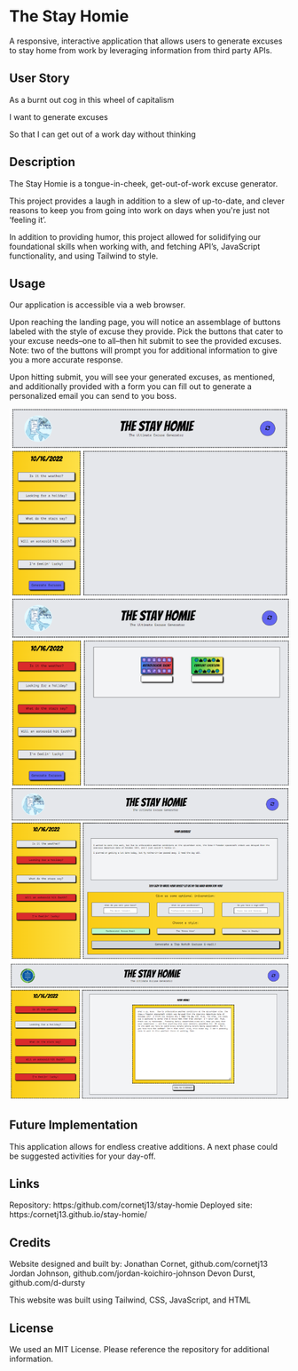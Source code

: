# The Stay Homie
A responsive, interactive application that allows users to generate excuses to stay home from work by leveraging information from third party APIs.

## User Story
As a burnt out cog in this wheel of capitalism

I want to generate excuses 

So that I can get out of a work day without thinking

## Description
The Stay Homie is a tongue-in-cheek, get-out-of-work excuse generator.

This project provides a laugh in addition to a slew of up-to-date, and clever reasons to keep you from going into work on days when you're just not ‘feeling it’.

In addition to providing humor, this project allowed for solidifying our foundational skills when working with, and fetching API’s, JavaScript functionality, and using Tailwind to style.

## Usage
Our application is accessible via a web browser.

Upon reaching the landing page, you will notice an assemblage of buttons labeled with the style of excuse they provide. Pick the buttons that cater to your excuse needs–one to all–then hit submit to see the provided excuses. Note: two of the buttons will prompt you for additional information to give you a more accurate response. 

Upon hitting submit, you will see your generated excuses, as mentioned, and additionally provided with a form you can fill out to generate a personalized email you can send to you boss. 

![Screenshot of Stay Homie website](./assets/images/Screenshot101.png)
![Screenshot of Stay Homie website](./assets/images/screenshot102.png)
![Screenshot of Stay Homie website](./assets/images/screenshot103.png)
![Screenshot of Stay Homie website](./assets/images/screenshot104.png)

## Future Implementation
This application allows for endless creative additions. A next phase could be suggested activities for your day-off.

## Links
Repository: https:/github.com/cornetj13/stay-homie
Deployed site: https:/cornetj13.github.io/stay-homie/

## Credits 
Website designed and built by:
Jonathan Cornet, github.com/cornetj13
Jordan Johnson, github.com/jordan-koichiro-johnson
Devon Durst, github.com/d-dursty

This website was built using Tailwind, CSS, JavaScript, and HTML

## License 
We used an MIT License. Please reference the repository for additional information. 
